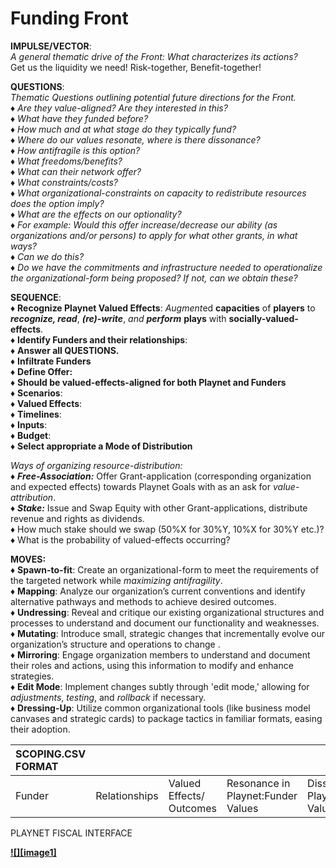 # Funding Front

**IMPULSE/VECTOR**:   
*A general thematic drive of the Front: What characterizes its actions?*  
Get us the liquidity we need\! Risk-together, Benefit-together\!

**QUESTIONS**:   
*Thematic Questions outlining potential future directions for the Front.*  
*♦ Are they value-aligned? Are they interested in this?*  
	*♦ What have they funded before?*  
	*♦ How much and at what stage do they typically fund?*  
*♦ Where do our values resonate, where is there dissonance?*  
*♦ How antifragile is this option?*  
*♦ What freedoms/benefits?*  
	*♦ What can their network offer?*   
*♦ What constraints/costs?*  
*♦ What organizational-constraints on capacity to redistribute resources does the option imply?*  
*♦ What are the effects on our optionality?*  
*♦ For example: Would this offer increase/decrease our ability (as organizations and/or persons) to apply for what other grants, in what ways?*  
*♦ Can we do this?*  
*♦ Do we have the commitments and infrastructure needed to operationalize the organizational-form being proposed? If not, can we obtain these?*

**SEQUENCE**:  
*♦* **Recognize Playnet Valued Effects**: *Augment*ed **capacities** of **players** to ***recognize, read***, ***(re)-write***, *and **perform*** **plays** with **socially-valued-effects**.  
*♦* **Identify Funders and their relationships**:  
*♦* **Answer all QUESTIONS.**  
*♦* **Infiltrate Funders**  
*♦* **Define Offer:**  
*♦* **Should be valued-effects-aligned for both Playnet and Funders**  
		*♦* **Scenarios**:   
			*♦* **Valued Effects**:   
	*♦* **Timelines**:   
*♦* **Inputs**:  
*♦* **Budget**:    
*♦* **Select appropriate a Mode of Distribution**

*Ways of organizing resource-distribution:*  
*♦ **Free-Association:*** Offer Grant-application (corresponding organization and expected effects) towards Playnet Goals with as an ask for *value-attribution*.  
*♦ **Stake:*** Issue and Swap Equity with other Grant-applications, distribute revenue and rights as dividends.  
*♦* How much stake should we swap (50%X for 30%Y, 10%X for 30%Y etc.)?  
*♦* What is the probability of valued-effects occurring?

**MOVES:**  
*♦* **Spawn-to-fit**: Create an organizational-form to meet the requirements of the targeted network while *maximizing antifragility*.  
*♦* **Mapping**: Analyze our organization’s current conventions and identify alternative pathways and methods to achieve desired outcomes.  
*♦* **Undressing**: Reveal and critique our existing organizational structures and processes to understand and document our functionality and weaknesses.  
*♦* **Mutating**: Introduce small, strategic changes that incrementally evolve our organization’s structure and operations to change .  
*♦* **Mirroring**: Engage organization members to understand and document their roles and actions, using this information to modify and enhance strategies.  
*♦* **Edit Mode**: Implement changes subtly through 'edit mode,' allowing for *adjustments*, *testing*, and *rollback* if necessary.  
*♦* **Dressing-Up**: Utilize common organizational tools (like business model canvases and strategic cards) to package tactics in familiar formats, easing their adoption.

| SCOPING.CSV FORMAT |  |  |  |  |  |  |
| :---- | :---- | :---- | :---- | :---- | :---- | :---- |
| Funder | Relationships | Valued Effects/ Outcomes | Resonance in Playnet:Funder Values | Dissonance in Playnet:Funder Values | Infiltrators: Players/Fronts | Possible Playnet Offers |

PLAYNET FISCAL INTERFACE

[**![][image1]**](https://opencollective.com/playnet)
